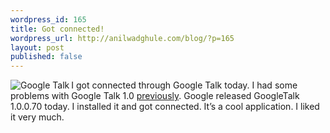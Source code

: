 ```yaml
---
wordpress_id: 165
title: Got connected!
wordpress_url: http://anilwadghule.com/blog/?p=165
layout: post
published: false
---
```

<img alt="Google Talk" src="http://img163.imageshack.us/img163/2846/gt7oh.jpg" align="left" border="0" />I got connected through Google Talk today. I had some problems with Google Talk 1.0 <a href="http://anildigital.blogspot.com/2005/08/not-connected-yet.html">previously</a>. Google released GoogleTalk 1.0.0.70 today. I installed it and got connected. It’s a cool application. I liked it very much.
